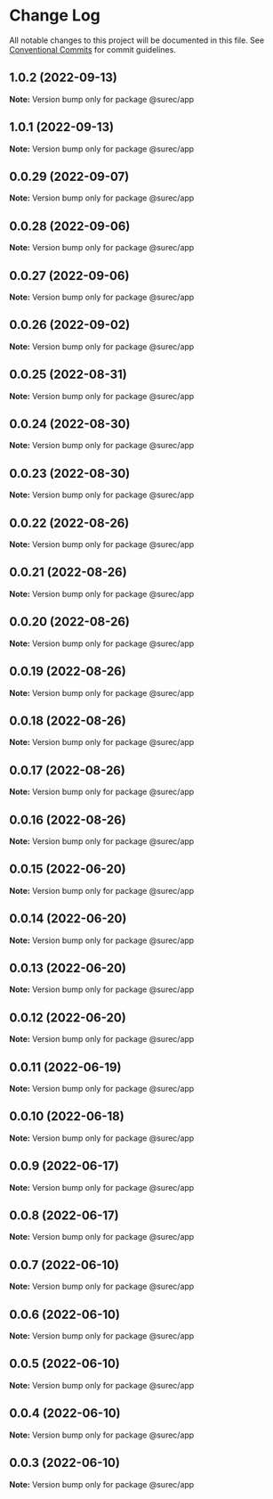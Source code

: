 # Change Log

All notable changes to this project will be documented in this file.
See [Conventional Commits](https://conventionalcommits.org) for commit guidelines.

## 1.0.2 (2022-09-13)

**Note:** Version bump only for package @surec/app





## 1.0.1 (2022-09-13)

**Note:** Version bump only for package @surec/app





## 0.0.29 (2022-09-07)

**Note:** Version bump only for package @surec/app





## 0.0.28 (2022-09-06)

**Note:** Version bump only for package @surec/app





## 0.0.27 (2022-09-06)

**Note:** Version bump only for package @surec/app





## 0.0.26 (2022-09-02)

**Note:** Version bump only for package @surec/app





## 0.0.25 (2022-08-31)

**Note:** Version bump only for package @surec/app





## 0.0.24 (2022-08-30)

**Note:** Version bump only for package @surec/app





## 0.0.23 (2022-08-30)

**Note:** Version bump only for package @surec/app





## 0.0.22 (2022-08-26)

**Note:** Version bump only for package @surec/app





## 0.0.21 (2022-08-26)

**Note:** Version bump only for package @surec/app





## 0.0.20 (2022-08-26)

**Note:** Version bump only for package @surec/app





## 0.0.19 (2022-08-26)

**Note:** Version bump only for package @surec/app





## 0.0.18 (2022-08-26)

**Note:** Version bump only for package @surec/app





## 0.0.17 (2022-08-26)

**Note:** Version bump only for package @surec/app





## 0.0.16 (2022-08-26)

**Note:** Version bump only for package @surec/app





## 0.0.15 (2022-06-20)

**Note:** Version bump only for package @surec/app





## 0.0.14 (2022-06-20)

**Note:** Version bump only for package @surec/app





## 0.0.13 (2022-06-20)

**Note:** Version bump only for package @surec/app





## 0.0.12 (2022-06-20)

**Note:** Version bump only for package @surec/app





## 0.0.11 (2022-06-19)

**Note:** Version bump only for package @surec/app





## 0.0.10 (2022-06-18)

**Note:** Version bump only for package @surec/app





## 0.0.9 (2022-06-17)

**Note:** Version bump only for package @surec/app





## 0.0.8 (2022-06-17)

**Note:** Version bump only for package @surec/app





## 0.0.7 (2022-06-10)

**Note:** Version bump only for package @surec/app





## 0.0.6 (2022-06-10)

**Note:** Version bump only for package @surec/app





## 0.0.5 (2022-06-10)

**Note:** Version bump only for package @surec/app





## 0.0.4 (2022-06-10)

**Note:** Version bump only for package @surec/app





## 0.0.3 (2022-06-10)

**Note:** Version bump only for package @surec/app
